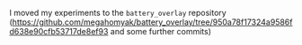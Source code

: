I moved my experiments to the `battery_overlay` repository (https://github.com/megahomyak/battery_overlay/tree/950a78f17324a9586fd638e90cfb53717de8ef93 and some further commits)
